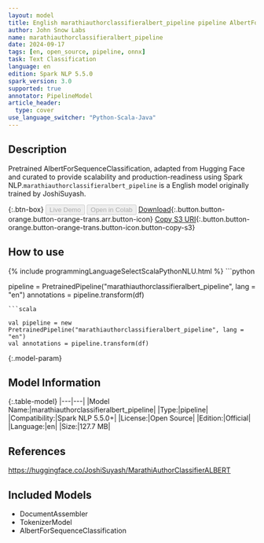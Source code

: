 ```yaml
---
layout: model
title: English marathiauthorclassifieralbert_pipeline pipeline AlbertForSequenceClassification from JoshiSuyash
author: John Snow Labs
name: marathiauthorclassifieralbert_pipeline
date: 2024-09-17
tags: [en, open_source, pipeline, onnx]
task: Text Classification
language: en
edition: Spark NLP 5.5.0
spark_version: 3.0
supported: true
annotator: PipelineModel
article_header:
  type: cover
use_language_switcher: "Python-Scala-Java"
---
```


## Description

Pretrained AlbertForSequenceClassification, adapted from Hugging Face and curated to provide scalability and production-readiness using Spark NLP.`marathiauthorclassifieralbert_pipeline` is a English model originally trained by JoshiSuyash.

{:.btn-box}
<button class="button button-orange" disabled>Live Demo</button>
<button class="button button-orange" disabled>Open in Colab</button>
[Download](https://s3.amazonaws.com/auxdata.johnsnowlabs.com/public/models/marathiauthorclassifieralbert_pipeline_en_5.5.0_3.0_1726600984122.zip){:.button.button-orange.button-orange-trans.arr.button-icon}
[Copy S3 URI](s3://auxdata.johnsnowlabs.com/public/models/marathiauthorclassifieralbert_pipeline_en_5.5.0_3.0_1726600984122.zip){:.button.button-orange.button-orange-trans.button-icon.button-copy-s3}

## How to use



<div class="tabs-box" markdown="1">
{% include programmingLanguageSelectScalaPythonNLU.html %}
```python

pipeline = PretrainedPipeline("marathiauthorclassifieralbert_pipeline", lang = "en")
annotations =  pipeline.transform(df)   

```
```scala

val pipeline = new PretrainedPipeline("marathiauthorclassifieralbert_pipeline", lang = "en")
val annotations = pipeline.transform(df)

```
</div>

{:.model-param}
## Model Information

{:.table-model}
|---|---|
|Model Name:|marathiauthorclassifieralbert_pipeline|
|Type:|pipeline|
|Compatibility:|Spark NLP 5.5.0+|
|License:|Open Source|
|Edition:|Official|
|Language:|en|
|Size:|127.7 MB|

## References

https://huggingface.co/JoshiSuyash/MarathiAuthorClassifierALBERT

## Included Models

- DocumentAssembler
- TokenizerModel
- AlbertForSequenceClassification